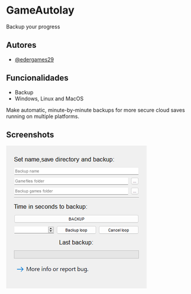 # GameAutolay
Backup your progress

## Autores

- [@edergames29](https://github.com/edergames29)



## Funcionalidades

- Backup
- Windows, Linux and MacOS

Make automatic, minute-by-minute backups for more secure cloud saves running on multiple platforms.
## Screenshots

![App Screenshot](demonstrationl.png)

